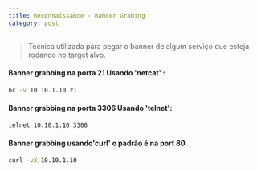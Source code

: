 ```yaml
---
title: Reconnaissance - Banner Grabing
category: post
---
```


>Técnica utilizada para pegar o banner de algum serviço que esteja rodando no target alvo.


#### Banner grabbing na porta 21 Usando 'netcat' :


```bash
nc -v 10.10.1.10 21
```

#### Banner grabbing na porta 3306 Usando 'telnet':


```bash
telnet 10.10.1.10 3306
```

#### Banner grabbing usando'curl' o padrão é na port 80.


```bash
curl -vX 10.10.1.10
```